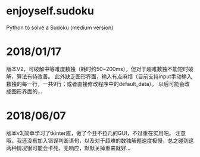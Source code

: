 # enjoyself.sudoku
Python to solve a Sudoku (medium version)

# 2018/01/17
版本V2，可破解中等难度数独（耗时约50~200ms），但对于超难数独不能短时破解，算法有待改善。
此外缺乏图形界面，输入有点麻烦（目前支持input手动输入数独的每一行，一共9行；或者直接修改程序中的default_data）。
以后可能会改成图形界面的...

# 2018/06/07
版本v3,简单学习了tkinter库，做了个丑不拉几的GUI，不过重在实用吧。
注意哦，我还没有加入错误判断语句，以及对于超难的数独解题速度极慢，总之碰到这两种情况很可能会卡死、无响应，默默关掉重来就好...


